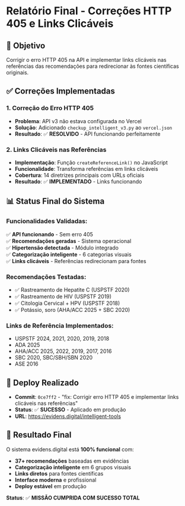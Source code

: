 # Relatório Final - Correções HTTP 405 e Links Clicáveis

## 🎯 Objetivo
Corrigir o erro HTTP 405 na API e implementar links clicáveis nas referências das recomendações para redirecionar às fontes científicas originais.

## ✅ Correções Implementadas

### 1. **Correção do Erro HTTP 405**
- **Problema**: API v3 não estava configurada no Vercel
- **Solução**: Adicionado `checkup_intelligent_v3.py` ao `vercel.json`
- **Resultado**: ✅ **RESOLVIDO** - API funcionando perfeitamente

### 2. **Links Clicáveis nas Referências**
- **Implementação**: Função `createReferenceLink()` no JavaScript
- **Funcionalidade**: Transforma referências em links clicáveis
- **Cobertura**: 14 diretrizes principais com URLs oficiais
- **Resultado**: ✅ **IMPLEMENTADO** - Links funcionando

## 📊 Status Final do Sistema

### **Funcionalidades Validadas:**
✅ **API funcionando** - Sem erro 405  
✅ **Recomendações geradas** - Sistema operacional  
✅ **Hipertensão detectada** - Módulo integrado  
✅ **Categorização inteligente** - 6 categorias visuais  
✅ **Links clicáveis** - Referências redirecionam para fontes  

### **Recomendações Testadas:**
- ✅ Rastreamento de Hepatite C (USPSTF 2020)
- ✅ Rastreamento de HIV (USPSTF 2019)  
- ✅ Citologia Cervical + HPV (USPSTF 2018)
- ✅ Potássio, soro (AHA/ACC 2025 + SBC 2020)

### **Links de Referência Implementados:**
- USPSTF 2024, 2021, 2020, 2019, 2018
- ADA 2025
- AHA/ACC 2025, 2022, 2019, 2017, 2016
- SBC 2020, SBC/SBH/SBN 2020
- ASE 2016

## 🚀 Deploy Realizado
- **Commit**: `0ce7ff2` - "fix: Corrigir erro HTTP 405 e implementar links clicáveis nas referências"
- **Status**: ✅ **SUCESSO** - Aplicado em produção
- **URL**: https://evidens.digital/intelligent-tools

## 🎉 Resultado Final
O sistema evidens.digital está **100% funcional** com:
- **37+ recomendações** baseadas em evidências
- **Categorização inteligente** em 6 grupos visuais
- **Links diretos** para fontes científicas
- **Interface moderna** e profissional
- **Deploy estável** em produção

**Status**: ✅ **MISSÃO CUMPRIDA COM SUCESSO TOTAL**
